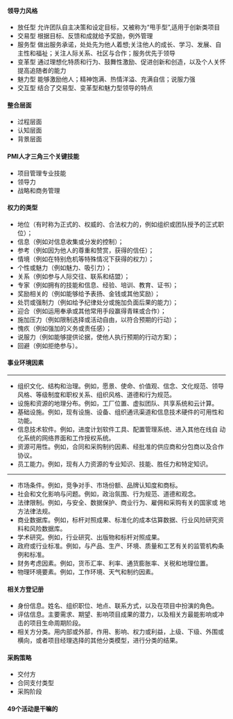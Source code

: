 #### 领导力风格
* 放任型 允许团队自主决策和设定目标，又被称为“甩手型”,适用于创新类项目
* 交易型 根据目标、反馈和成就给予奖励，例外管理
* 服务型 做出服务承诺，处处先为他人着想;关注他人的成长、学习、发展、自主性和福祉；关注人际关系、社区与合作；服务优先于领导
* 变革型 通过理想化特质和行为、鼓舞性激励、促进创新和创造，以及个人关怀提高追随者的能力
* 魅力型 能够激励他人；精神饱满、热情洋溢、充满自信；说服力强
* 交互型 结合了交易型、变革型和魅力型领导的特点

#### 整合层面
* 过程层面
* 认知层面
* 背景层面

#### PMI人才三角三个关键技能
* 项目管理专业技能
* 领导力
* 战略和商务管理

#### 权力的类型
* 地位（有时称为正式的、权威的、合法权力的，例如组织或团队授予的正式职位）；
* 信息（例如对信息收集或分发的控制）；
* 参考（例如因为他人的尊重和赞赏，获得的信任）；
* 情境（例如在特别危机等特殊情况下获得的权力）；
* 个性或魅力（例如魅力、吸引力）；
* 关系（例如参与人际交往、联系和结盟）；
* 专家（例如拥有的技能和信息、经验、培训、教育、证书）；
* 奖励相关的（例如能够给予表扬、金钱或其他奖励）；
* 处罚或强制力（例如给予纪律处分或施加负面后果的能力）；
* 迎合（例如运用奉承或其他常用手段赢得青睐或合作）；
* 施加压力（例如限制选择或活动自由，以符合预期的行动）；
* 愧疚（例如强加的义务或责任感）；
* 说服力（例如能够提供论据，使他人执行预期的行动方案）；
* 回避（例如拒绝参与）。

#### 事业环境因素
-------------------------------------------------------------
* 组织文化、结构和治理。例如，愿景、使命、价值观、信念、文化规范、领导风格、等级制度和职权关系、组织风格、道德和行为规范。
* 设施和资源的地理分布。例如，工厂位置、虚拟团队、共享系统和云计算。
* 基础设施。例如，现有设施、设备、组织通讯渠道和信息技术硬件的可用性和功能。
* 信息技术软件。例如，进度计划软件工具、配置管理系统、进入其他在线自 动化系统的网络界面和工作授权系统。
* 资源可用性。例如，合同和采购制约因素、经批准的供应商和分包商以及合作协议。
* 员工能力。例如，现有人力资源的专业知识、技能、胜任力和特定知识。
------------------------------------------------------------
* 市场条件。例如，竞争对手、市场份额、品牌认知度和商标。
* 社会和文化影响与问题。例如，政治氛围、行为规范、道德和观念。
* 法律限制。例如，与安全、数据保护、商业行为、雇佣和采购有关的国家或 地方法律法规。
* 商业数据库。例如，标杆对照成果、标准化的成本估算数据、行业风险研究资料和风险数据库。
* 学术研究。例如，行业研究、出版物和标杆对照成果。
* 政府或行业标准。例如，与产品、生产、环境、质量和工艺有关的监管机构条例和标准。
* 财务考虑因素。例如，货币汇率、利率、通货膨胀率、关税和地理位置。
* 物理环境要素。例如，工作环境、天气和制约因素。

#### 相关方登记册
* 身份信息。姓名、组织职位、地点、联系方式，以及在项目中扮演的角色。
* 评估信息。主要需求、期望、影响项目成果的潜力，以及相关方最能影响或冲击的项目生命周期阶段。
* 相关方分类。用内部或外部，作用、影响、权力或利益，上级、下级、外围或横向，或者项目经理选择的其他分类模型，进行分类的结果。

#### 采购策略
* 交付方
* 合同支付类型
* 采购阶段

#### 49个活动是干嘛的
